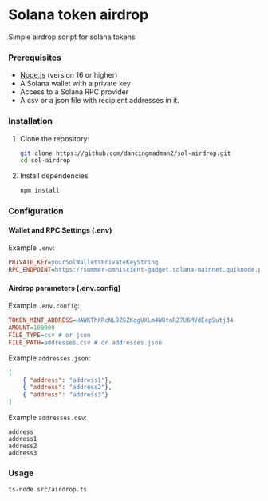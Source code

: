 # Solana token airdrop

Simple airdrop script for solana tokens

### Prerequisites

- [Node.js](https://nodejs.org/) (version 16 or higher)
- A Solana wallet with a private key
- Access to a Solana RPC provider
- A csv or a json file with recipient addresses in it.

### Installation

1. Clone the repository:
   ```bash
   git clone https://github.com/dancingmadman2/sol-airdrop.git
   cd sol-airdrop

2. Install dependencies

    ```bash
    npm install
    ```

### Configuration

#### Wallet and RPC Settings (.env)

Example `.env`:
```ini
PRIVATE_KEY=yourSolWalletsPrivateKeyString
RPC_ENDPOINT=https://summer-omniscient-gadget.solana-mainnet.quiknode.pro/apiKey
```

#### Airdrop parameters (.env.config)

Example `.env.config`:
```ini
TOKEN_MINT_ADDRESS=HAWKThXRcNL9ZGZKqgUXLm4W8tnRZ7U6MVdEepSutj34
AMOUNT=100000
FILE_TYPE=csv # or json
FILE_PATH=addresses.csv # or addresses.json
```

Example `addresses.json`:
```json
[
    { "address": "address1"},
    { "address": "address2"},
    { "address": "address3"}
]  
```

Example `addresses.csv`:
```csv
address
address1
address2
address3
```

### Usage

```bash
ts-node src/airdrop.ts
```